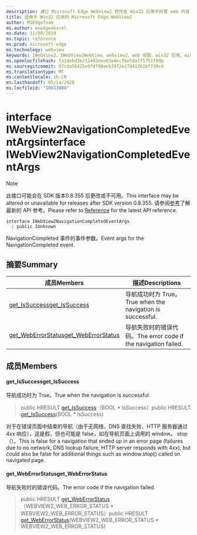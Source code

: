 ```yaml
---
description: 通过 Microsoft Edge WebView2 控件在 Win32 应用中托管 web 内容
title: 适用于 Win32 应用的 Microsoft Edge WebView2
author: MSEdgeTeam
ms.author: msedgedevrel
ms.date: 12/09/2019
ms.topic: reference
ms.prod: microsoft-edge
ms.technology: webview
keywords: IWebView2、IWebView2WebView、webview2、web 视图、win32 应用、win32、edge
ms.openlocfilehash: fa1debd3b212492eea03e4ecf6e5daff5751f89b
ms.sourcegitcommit: 07cda56425e5fdf90eeb3972e17041261bf720cd
ms.translationtype: MT
ms.contentlocale: zh-CN
ms.lasthandoff: 05/14/2020
ms.locfileid: "10653008"
---
```

# <span data-ttu-id="b7b23-104">interface IWebView2NavigationCompletedEventArgs</span><span class="sxs-lookup"><span data-stu-id="b7b23-104">interface IWebView2NavigationCompletedEventArgs</span></span> 

> [!NOTE]
> <span data-ttu-id="b7b23-105">此接口可能会在 SDK 版本0.8.355 后更改或不可用。</span><span class="sxs-lookup"><span data-stu-id="b7b23-105">This interface may be altered or unavailable for releases after SDK version 0.8.355.</span></span> <span data-ttu-id="b7b23-106">请参阅[参考](../../../webview2-api-reference.md)了解最新的 API 参考。</span><span class="sxs-lookup"><span data-stu-id="b7b23-106">Please refer to [Reference](../../../webview2-api-reference.md) for the latest API reference.</span></span>

```
interface IWebView2NavigationCompletedEventArgs
  : public IUnknown
```

<span data-ttu-id="b7b23-107">NavigationCompleted 事件的事件参数。</span><span class="sxs-lookup"><span data-stu-id="b7b23-107">Event args for the NavigationCompleted event.</span></span>

## <span data-ttu-id="b7b23-108">摘要</span><span class="sxs-lookup"><span data-stu-id="b7b23-108">Summary</span></span>

 <span data-ttu-id="b7b23-109">成员</span><span class="sxs-lookup"><span data-stu-id="b7b23-109">Members</span></span>                        | <span data-ttu-id="b7b23-110">描述</span><span class="sxs-lookup"><span data-stu-id="b7b23-110">Descriptions</span></span>
--------------------------------|---------------------------------------------
[<span data-ttu-id="b7b23-111">get_IsSuccess</span><span class="sxs-lookup"><span data-stu-id="b7b23-111">get_IsSuccess</span></span>](#get_issuccess) | <span data-ttu-id="b7b23-112">导航成功时为 True。</span><span class="sxs-lookup"><span data-stu-id="b7b23-112">True when the navigation is successful.</span></span>
[<span data-ttu-id="b7b23-113">get_WebErrorStatus</span><span class="sxs-lookup"><span data-stu-id="b7b23-113">get_WebErrorStatus</span></span>](#get_weberrorstatus) | <span data-ttu-id="b7b23-114">导航失败时的错误代码。</span><span class="sxs-lookup"><span data-stu-id="b7b23-114">The error code if the navigation failed.</span></span>

## <span data-ttu-id="b7b23-115">成员</span><span class="sxs-lookup"><span data-stu-id="b7b23-115">Members</span></span>

#### <span data-ttu-id="b7b23-116">get_IsSuccess</span><span class="sxs-lookup"><span data-stu-id="b7b23-116">get_IsSuccess</span></span> 

<span data-ttu-id="b7b23-117">导航成功时为 True。</span><span class="sxs-lookup"><span data-stu-id="b7b23-117">True when the navigation is successful.</span></span>

> <span data-ttu-id="b7b23-118">public HRESULT [get_IsSuccess](#get_issuccess)（BOOL \* IsSuccess）</span><span class="sxs-lookup"><span data-stu-id="b7b23-118">public HRESULT [get_IsSuccess](#get_issuccess)(BOOL \* isSuccess)</span></span>

<span data-ttu-id="b7b23-119">对于在错误页面中结束的导航（由于无网络、DNS 查找失败、HTTP 服务器通过4xx 响应），这是假，但也可能是 false，如在导航页面上调用的 window。 stop （）。</span><span class="sxs-lookup"><span data-stu-id="b7b23-119">This is false for a navigation that ended up in an error page (failures due to no network, DNS lookup failure, HTTP server responds with 4xx), but could also be false for additional things such as window.stop() called on navigated page.</span></span>

#### <span data-ttu-id="b7b23-120">get_WebErrorStatus</span><span class="sxs-lookup"><span data-stu-id="b7b23-120">get_WebErrorStatus</span></span> 

<span data-ttu-id="b7b23-121">导航失败时的错误代码。</span><span class="sxs-lookup"><span data-stu-id="b7b23-121">The error code if the navigation failed.</span></span>

> <span data-ttu-id="b7b23-122">public HRESULT [get_WebErrorStatus](#get_weberrorstatus)（WEBVIEW2_WEB_ERROR_STATUS \* WEBVIEW2_WEB_ERROR_STATUS）</span><span class="sxs-lookup"><span data-stu-id="b7b23-122">public HRESULT [get_WebErrorStatus](#get_weberrorstatus)(WEBVIEW2_WEB_ERROR_STATUS \* WEBVIEW2_WEB_ERROR_STATUS)</span></span>

